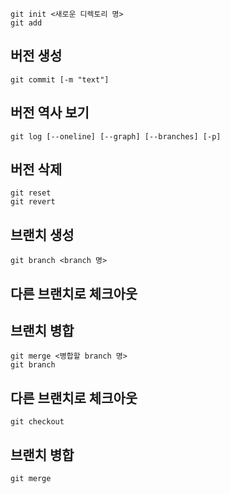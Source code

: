 
	git init <새로운 디렉토리 명>
	git add
## 버전 생성
	git commit [-m "text"]
## 버전 역사 보기
	git log [--oneline] [--graph] [--branches] [-p]
## 버전 삭제
	git reset
	git revert
## 브랜치 생성 
	git branch <branch 명>
## 다른 브랜치로 체크아웃
## 브랜치 병합
	git merge <병합할 branch 명>
	git branch
## 다른 브랜치로 체크아웃
	git checkout
## 브랜치 병합
	git merge


